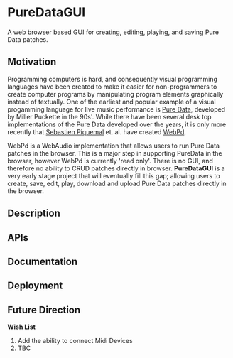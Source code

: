 # PureDataGUI
A web browser based GUI for creating, editing, playing, and saving Pure Data patches.

## Motivation
Programming computers is hard, and consequently visual programming languages
have been created to make it easier for non-programmers to create computer programs by manipulating
program elements graphically instead of textually. One of the earliest and popular example of a visual progamming
language for live music performance is [Pure Data](http://puredata.info), developed by Miller Puckette in the 90s'.
While there have been several desk top implementations of the Pure Data developed over the years, it is only more
recently that [Sebastien Piquemal](http://funktion.fm/#contact) et. al. have created [WebPd](https://github.com/sebpiq/WebPd).

WebPd is a WebAudio implementation that allows users to run Pure Data patches in the browser.  This is a major
step in supporting PureData in the browser, however WebPd is currently 'read only'. There is no GUI, and therefore
no ability to CRUD patches directly in browser.  **PureDataGUI** is a very early stage project that will eventually
fill this gap; allowing users to create, save, edit, play, download and upload Pure Data patches directly in the browser.

## Description

## APIs

## Documentation

## Deployment

## Future Direction

**Wish List**
1. Add the ability to connect Midi Devices
2. TBC 


